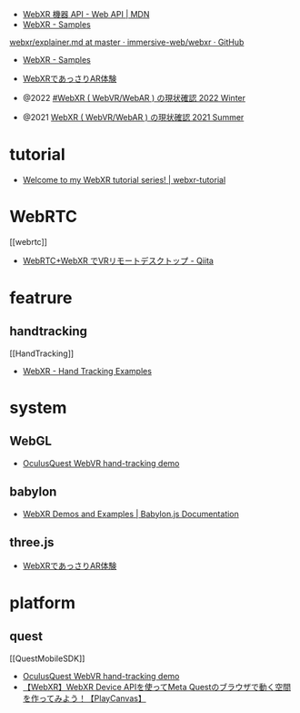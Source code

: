 - [WebXR 機器 API - Web API | MDN](https://developer.mozilla.org/ja/docs/Web/API/WebXR_Device_API)
- [WebXR - Samples](https://immersive-web.github.io/webxr-samples/)

[webxr/explainer.md at master · immersive-web/webxr · GitHub](https://github.com/immersive-web/webxr/blob/master/explainer.md)

- [WebXR - Samples](https://immersive-web.github.io/webxr-samples/)
- [WebXRであっさりAR体験](https://zenn.dev/sdkfz181tiger/articles/d5ff040b95445d)

- @2022 [#WebXR ( WebVR/WebAR ) の現状確認 2022 Winter](https://zenn.dev/ikkou/articles/8ffc1c3ea92e9f)
- @2021 [WebXR ( WebVR/WebAR ) の現状確認 2021 Summer](https://zenn.dev/ikkou/articles/fdb344a713cdf0)

# tutorial
- [Welcome to my WebXR tutorial series! | webxr-tutorial](https://beprosto.me/webxr-tutorial/)

# WebRTC
[[webrtc]]
- [WebRTC+WebXR でVRリモートデスクトップ - Qiita](https://qiita.com/binzume/items/52a4f4be5c316753e1b1)

# featrure
## handtracking
[[HandTracking]]
- [WebXR - Hand Tracking Examples](https://webxr-handtracking.vercel.app/)

# system
## WebGL
- [OculusQuest WebVR hand-tracking demo](https://wakufactory.jp/wxr/w/oculushand.html)

## babylon
- [WebXR Demos and Examples | Babylon.js Documentation](https://doc.babylonjs.com/features/featuresDeepDive/webXR/webXRDemos)

## three.js
- [WebXRであっさりAR体験](https://zenn.dev/sdkfz181tiger/articles/d5ff040b95445d)

# platform
## quest
[[QuestMobileSDK]]
- [OculusQuest WebVR hand-tracking demo](https://wakufactory.jp/wxr/w/oculushand.html)
- [【WebXR】WebXR Device APIを使ってMeta Questのブラウザで動く空間を作ってみよう！【PlayCanvas】](https://tech.gmogshd.com/webxr-meta-quest2/)
